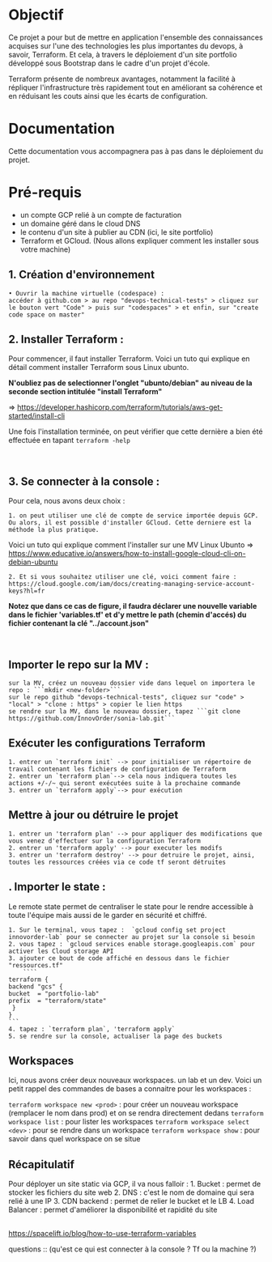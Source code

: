 # Objectif 

Ce projet a pour but de mettre en application l'ensemble des connaissances acquises sur l'une des technologies les plus importantes du devops, à savoir, Terraform. Et cela, à travers le déploiement d'un site portfolio développé sous Bootstrap dans le cadre d'un projet d'école.

Terraform présente de nombreux avantages, notamment la facilité à répliquer l'infrastructure très rapidement tout en améliorant sa cohérence et en réduisant les couts ainsi que les écarts de configuration.


# Documentation

Cette documentation vous accompagnera pas à pas dans le déploiement du projet.


# Pré-requis

- un compte GCP relié à un compte de facturation
- un domaine géré dans le cloud DNS
- le contenu d'un site à publier au CDN (ici, le site portfolio)
- Terraform et GCloud. (Nous allons expliquer comment les installer sous votre machine)


## 1. Création d'environnement

    • Ouvrir la machine virtuelle (codespace) :
    accéder à github.com > au repo "devops-technical-tests" > cliquez sur le bouton vert "Code" > puis sur "codespaces" > et enfin, sur "create code space on master" 


## 2. Installer Terraform : 

Pour commencer, il faut installer Terraform. Voici un tuto qui explique en détail comment installer Terraform sous Linux ubunto. 

**N'oubliez pas de selectionner l'onglet "ubunto/debian" au niveau de la seconde section intitulée "install Terraform"** 

=> https://developer.hashicorp.com/terraform/tutorials/aws-get-started/install-cli

Une fois l'installation terminée, on peut vérifier que cette dernière a bien été effectuée en tapant ```terraform -help```  

<br>

## 3. Se connecter à la console :

Pour cela, nous avons deux choix : 

    1. on peut utiliser une clé de compte de service importée depuis GCP. Ou alors, il est possible d'installer GCloud. Cette derniere est la méthode la plus pratique. 

Voici un tuto qui explique comment l'installer sur une MV Linux Ubunto => https://www.educative.io/answers/how-to-install-google-cloud-cli-on-debian-ubuntu

    2. Et si vous souhaitez utiliser une clé, voici comment faire : https://cloud.google.com/iam/docs/creating-managing-service-account-keys?hl=fr


**Notez que dans ce cas de figure, il faudra déclarer une nouvelle variable dans le fichier 'variables.tf' et d'y mettre le path (chemin d'accés) du fichier contenant la clé "../account.json"**

<br>


## Importer le repo sur la MV :

    sur la MV, créez un nouveau dossier vide dans lequel on importera le repo : ```mkdir <new-folder>``` 
    sur le repo github "devops-technical-tests", cliquez sur "code" > "local" > "clone : https" > copier le lien https
    se rendre sur la MV, dans le nouveau dossier, tapez ```git clone https://github.com/InnovOrder/sonia-lab.git``` 


## Exécuter les configurations Terraform

    1. entrer un `terraform init` --> pour initialiser un répertoire de travail contenant les fichiers de configuration de Terraform
    2. entrer un `terraform plan`--> cela nous indiquera toutes les actions +/-/~ qui seront exécutées suite à la prochaine commande
    3. entrer un `terraform apply`--> pour exécution
    

## Mettre à jour ou détruire le projet

    1. entrer un 'terraform plan' --> pour appliquer des modifications que vous venez d'effectuer sur la configuration Terraform
    2. entrer un 'terraform apply' --> pour executer les modifs
    3. entrer un 'terraform destroy' --> pour detruire le projet, ainsi, toutes les ressources créées via ce code tf seront détruites


## . Importer le state :

Le remote state permet de centraliser le state pour le rendre accessible à toute l'équipe mais aussi de le garder en sécurité et chiffré. 

    1. Sur le terminal, vous tapez :  `gcloud config set project innovorder-lab` pour se connecter au projet sur la console si besoin
    2. vous tapez : `gcloud services enable storage.googleapis.com` pour activer les Cloud storage API 
    3. ajouter ce bout de code affiché en dessous dans le fichier "ressources.tf"
        ````
    terraform {
    backend "gcs" {
    bucket  = "portfolio-lab"
    prefix  = "terraform/state"
     }
    }
    ``` 
    4. tapez : `terraform plan`, 'terraform apply`
    5. se rendre sur la console, actualiser la page des buckets

## Workspaces

Ici, nous avons créer deux nouveaux workspaces. un lab et un dev. Voici un petit rappel des commandes de bases a connaitre pour les workspaces : 

`terraform workspace new <prod>` : pour créer un nouveau workspace (remplacer le nom dans prod) et on se rendra directement dedans
`terraform workspace list` : pour lister les workspaces
`terraform workspace select <dev>` : pour se rendre dans un workspace
`terraform workspace show` : pour savoir dans quel workspace on se situe 



## Récapitulatif

Pour déployer un site static via GCP, il va nous falloir : 
    1. Bucket : permet de stocker les fichiers du site web
    2. DNS : c'est le nom de domaine qui sera relié à une IP
    3. CDN backend : permet de relier le bucket et le LB
    4. Load Balancer : permet d'améliorer la disponibilité et rapidité du site


## 

https://spacelift.io/blog/how-to-use-terraform-variables



questions :: 
(qu'est ce qui est connecter à la console ? Tf ou la machine ?)